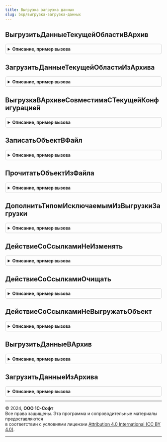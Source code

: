 ```yaml
---
title: Выгрузка загрузка данных
slug: bsp/выгрузка-загрузка-данных
---
```



## ВыгрузитьДанныеТекущейОбластиВАрхив
<details style="margin: 1em 0; padding: 0.5em; border: 1px solid #ccc; border-radius: 6px;">

<summary style="font-weight: bold; cursor: pointer;">Описание, пример вызова</summary>

```bsl

// Выгружает данные в zip-архив, из которого они в дальнейшем могут быть загружены
//  в другую информационную базу или область данных с помощью функции
//  ВыгрузкаЗагрузкаДанных.ЗагрузитьДанныеТекущейОбластиИзАрхива().
//
// Параметры:
//  ПараметрыВыгрузки - Структура - содержащая параметры выгрузки данных:
//		* ВыгружаемыеТипы - Массив из ОбъектМетаданных - данные которых требуется выгрузить в архив
//      * ВыгружатьПользователей - Булево - выгружать информацию о пользователях информационной базы,
//      * ВыгружатьНастройкиПользователей - Булево - игнорируется если ВыгружатьПользователей = Ложь.
//    Также структура может содержать дополнительные ключи, которые могут быть обработаны внутри
//      произвольных обработчиков выгрузки данных.
//
// Возвращаемое значение:
//  Структура - с полями:
//  * ИмяФайла - Строка - имя файла архива
//  * Предупреждения - Массив Из Строка - предупреждения пользователю по результатам выгрузки.
//
Функция ВыгрузитьДанныеТекущейОбластиВАрхив(Знач ПараметрыВыгрузки) Экспорт
```

Пример вызова
```bsl
Результат = ВыгрузкаЗагрузкаДанных.ВыгрузитьДанныеТекущейОбластиВАрхив(ПараметрыВыгрузки) 
```
</details>

## ЗагрузитьДанныеТекущейОбластиИзАрхива
<details style="margin: 1em 0; padding: 0.5em; border: 1px solid #ccc; border-radius: 6px;">

<summary style="font-weight: bold; cursor: pointer;">Описание, пример вызова</summary>

```bsl

// Загружает данные из zip архива с XML файлами.
//
// Параметры:
//  ИмяАрхива - Строка, УникальныйИдентификатор, Структура - имя файла, идентификатор файла или данные файла полученные с помощью ZipАрхивы.ПрочитатьАрхив().
//  ПараметрыЗагрузки - Структура - содержащая параметры загрузки данных:
//		* ЗагружаемыеТипы - Массив Из ОбъектМетаданных - массив объектов метаданных, данные
//        	которых требуется загрузить из архива. Если значение параметра задано - все прочие
//        	данные, содержащиеся в файле выгрузки, загружены не будут. Если значение параметра
//        	не задано - будут загружены все данные, содержащиеся в файле выгрузки.
//      * ЗагружатьПользователей - Булево - загружать информацию о пользователях информационной базы,
//      * ЗагружатьНастройкиПользователей - Булево - игнорируется, если ЗагружатьПользователей = Ложь.
//      * СопоставлениеПользователей - ТаблицаЗначений - таблица с колонками:
//        ** Пользователь - СправочникСсылка.Пользователи - идентификатора пользователя из архива.
//        ** ИдентификаторПользователяСервиса - УникальныйИдентификатор - идентификатор пользователя сервиса.
//        ** СтароеИмяПользователяИБ - Строка - старое имя пользователя базы.
//        ** НовоеИмяПользователяИБ - Строка - новое имя пользователя базы.
//    Также структура может содержать дополнительные ключи, которые могут быть обработаны внутри
//      произвольных обработчиков загрузки данных.
//
// Возвращаемое значение:
//  Структура - с полями:
//  * Предупреждения - Массив Из Строка - предупреждения пользователю по результатам загрузки.
//
Функция ЗагрузитьДанныеТекущейОбластиИзАрхива(Знач ИмяАрхива, Знач ПараметрыЗагрузки) Экспорт
```

Пример вызова
```bsl
Результат = ВыгрузкаЗагрузкаДанных.ЗагрузитьДанныеТекущейОбластиИзАрхива(ИмяАрхива, ПараметрыЗагрузки) 
```
</details>

## ВыгрузкаВАрхивеСовместимаСТекущейКонфигурацией
<details style="margin: 1em 0; padding: 0.5em; border: 1px solid #ccc; border-radius: 6px;">

<summary style="font-weight: bold; cursor: pointer;">Описание, пример вызова</summary>

```bsl

// Проверяет совместимость выгрузки из файла с текущей конфигурацией информационной базы.
//
// Параметры:
//  ИмяАрхива - Строка - путь к файлу выгрузки.
//
// Возвращаемое значение:
//	Булево - Истина если данные из архива могут быть загружены в текущую конфигурацию.
//
Функция ВыгрузкаВАрхивеСовместимаСТекущейКонфигурацией(Знач ИмяАрхива) Экспорт
```

Пример вызова
```bsl
Результат = ВыгрузкаЗагрузкаДанных.ВыгрузкаВАрхивеСовместимаСТекущейКонфигурацией(ИмяАрхива) 
```
</details>

## ЗаписатьОбъектВФайл
<details style="margin: 1em 0; padding: 0.5em; border: 1px solid #ccc; border-radius: 6px;">

<summary style="font-weight: bold; cursor: pointer;">Описание, пример вызова</summary>

```bsl

// Записывает объект в файл.
//
// Параметры:
//	Объект - Произвольный - записываемый объект.
//	ИмяФайла - Строка - путь к файлу.
//	Сериализатор - СериализаторXDTO - сериализатор.
//
Процедура ЗаписатьОбъектВФайл(Знач Объект, Знач ИмяФайла, Сериализатор = Неопределено) Экспорт
```

Пример вызова
```bsl
ВыгрузкаЗагрузкаДанных.ЗаписатьОбъектВФайл(Объект, ИмяФайла, Сериализатор);
```
</details>

## ПрочитатьОбъектИзФайла
<details style="margin: 1em 0; padding: 0.5em; border: 1px solid #ccc; border-radius: 6px;">

<summary style="font-weight: bold; cursor: pointer;">Описание, пример вызова</summary>

```bsl

// Возвращает объект из файла.
//
// Параметры:
//	ИмяФайла - Строка - путь к файлу.
//
// Возвращаемое значение:
//	Произвольный - объект содержащий прочитанные данные
//
Функция ПрочитатьОбъектИзФайла(Знач ИмяФайла) Экспорт
```

Пример вызова
```bsl
Результат = ВыгрузкаЗагрузкаДанных.ПрочитатьОбъектИзФайла(ИмяФайла) 
```
</details>

## ДополнитьТипомИсключаемымИзВыгрузкиЗагрузки
<details style="margin: 1em 0; padding: 0.5em; border: 1px solid #ccc; border-radius: 6px;">

<summary style="font-weight: bold; cursor: pointer;">Описание, пример вызова</summary>

```bsl

// Дополняет массив типов исключаемых из выгрузки-загрузки
// Предназначен для использования в обработчиках ПриЗаполненииТиповИсключаемыхИзВыгрузкиЗагрузки.
//
// Параметры:
// 	Типы - Массив из ФиксированнаяСтруктура
//	Тип - ОбъектМетаданных - объект метаданных исключаемый из выгрузки-загрузки
//	ДействиеСоСсылками - Строка -  вариант действия при обнаружении ссылки на объект исключаемый из выгрузки
//		Поддерживаются следующие действия:
//			ВыгрузкаЗагрузкаДанных.ДействиеСоСсылкамиНеИзменять() - не будет произведено никаких действий
//			ВыгрузкаЗагрузкаДанных.ДействиеСоСсылкамиОчищать() - будет выполнено очищение ссылки на невыгружаемый объект
//			ВыгрузкаЗагрузкаДанных.ДействиеСоСсылкамиНеВыгружатьОбъект() - объект содержащий ссылку не будет выгружен
//
// Пример использования:
//  Процедура ПриЗаполненииТиповИсключаемыхИзВыгрузкиЗагрузки(Типы) Экспорт
//		ВыгрузкаЗагрузкаДанных.ДополнитьТипомИсключаемымИзВыгрузкиЗагрузки(
//			Типы,
//			Метаданные.Справочники.ИсторияПроверкиИКорректировкиДанныхПрисоединенныеФайлы,
//			ВыгрузкаЗагрузкаДанных.ДействиеСоСсылкамиНеВыгружатьОбъект());
//	КонецПроцедуры
//
Процедура ДополнитьТипомИсключаемымИзВыгрузкиЗагрузки(Типы, Тип, ДействиеСоСсылками) Экспорт
```

Пример вызова
```bsl
ВыгрузкаЗагрузкаДанных.ДополнитьТипомИсключаемымИзВыгрузкиЗагрузки(Типы, Тип, ДействиеСоСсылками) 
```
</details>

## ДействиеСоСсылкамиНеИзменять
<details style="margin: 1em 0; padding: 0.5em; border: 1px solid #ccc; border-radius: 6px;">

<summary style="font-weight: bold; cursor: pointer;">Описание, пример вызова</summary>

```bsl

// Возвращаемое значение:
//  Строка -
Функция ДействиеСоСсылкамиНеИзменять() Экспорт
```

Пример вызова
```bsl
Результат = ВыгрузкаЗагрузкаДанных.ДействиеСоСсылкамиНеИзменять() 
```
</details>

## ДействиеСоСсылкамиОчищать
<details style="margin: 1em 0; padding: 0.5em; border: 1px solid #ccc; border-radius: 6px;">

<summary style="font-weight: bold; cursor: pointer;">Описание, пример вызова</summary>

```bsl

// Возвращаемое значение:
//  Строка -
Функция ДействиеСоСсылкамиОчищать() Экспорт
```

Пример вызова
```bsl
Результат = ВыгрузкаЗагрузкаДанных.ДействиеСоСсылкамиОчищать() 
```
</details>

## ДействиеСоСсылкамиНеВыгружатьОбъект
<details style="margin: 1em 0; padding: 0.5em; border: 1px solid #ccc; border-radius: 6px;">

<summary style="font-weight: bold; cursor: pointer;">Описание, пример вызова</summary>

```bsl

// Возвращаемое значение:
//  Строка -
Функция ДействиеСоСсылкамиНеВыгружатьОбъект() Экспорт
```

Пример вызова
```bsl
Результат = ВыгрузкаЗагрузкаДанных.ДействиеСоСсылкамиНеВыгружатьОбъект() 
```
</details>

## ВыгрузитьДанныеВАрхив
<details style="margin: 1em 0; padding: 0.5em; border: 1px solid #ccc; border-radius: 6px;">

<summary style="font-weight: bold; cursor: pointer;">Описание, пример вызова</summary>

```bsl

// Устарела. Следует использовать ВыгрузкаЗагрузкаДанных.ВыгрузитьДанныеТекущейОбластиВАрхив
// Выгружает данные в zip-архив, из которого они в дальнейшем могут быть загружены
//  в другую информационную базу или область данных с помощью функции
//  ВыгрузкаЗагрузкаДанных.ЗагрузитьДанныеТекущейОбластиИзАрхива().
//
// Параметры:
//  ПараметрыВыгрузки - Структура - содержащая параметры выгрузки данных:
//		* ВыгружаемыеТипы - Массив из ОбъектМетаданных - массив объектов метаданных, данные которых требуется выгрузить в архив
//      * ВыгружатьПользователей - Булево - выгружать информацию о пользователях информационной базы,
//      * ВыгружатьНастройкиПользователей - Булево - игнорируется если ВыгружатьПользователей = Ложь.
//    Также структура может содержать дополнительные ключи, которые могут быть обработаны внутри
//      произвольных обработчиков выгрузки данных.
//
// Возвращаемое значение:
//	Строка - путь к файлу выгрузки.
//
Функция ВыгрузитьДанныеВАрхив(Знач ПараметрыВыгрузки) Экспорт
```

Пример вызова
```bsl
Результат = ВыгрузкаЗагрузкаДанных.ВыгрузитьДанныеВАрхив(ПараметрыВыгрузки) 
```
</details>

## ЗагрузитьДанныеИзАрхива
<details style="margin: 1em 0; padding: 0.5em; border: 1px solid #ccc; border-radius: 6px;">

<summary style="font-weight: bold; cursor: pointer;">Описание, пример вызова</summary>

```bsl

// Устарела. Следует использовать ВыгрузкаЗагрузкаДанных.ЗагрузитьДанныеТекущейОбластиИзАрхива
// Загружает данные из zip архива с XML файлами.
//
// Параметры:
//  ИмяАрхива - Строка - полное имя файла архива с данными,
//  ПараметрыЗагрузки - Структура - содержащая параметры загрузки данных:
//		* ЗагружаемыеТипы - Массив Из ОбъектМетаданных - массив объектов метаданных, данные
//        	которых требуется загрузить из архива. Если значение параметра задано - все прочие
//        	данные, содержащиеся в файле выгрузки, загружены не будут. Если значение параметра
//        	не задано - будут загружены все данные, содержащиеся в файле выгрузки.
//      * ЗагружатьПользователей - Булево - загружать информацию о пользователях информационной базы,
//      * ЗагружатьНастройкиПользователей - Булево - игнорируется, если ЗагружатьПользователей = Ложь.
//      * СопоставлениеПользователей - ТаблицаЗначений - таблица с колонками:
//        ** Пользователь - СправочникСсылка.Пользователи - идентификатора пользователя из архива.
//        ** ИдентификаторПользователяСервиса - УникальныйИдентификатор - идентификатор пользователя сервиса.
//        ** СтароеИмяПользователяИБ - Строка - старое имя пользователя базы.
//        ** НовоеИмяПользователяИБ - Строка - новое имя пользователя базы.
//    Также структура может содержать дополнительные ключи, которые могут быть обработаны внутри
//      произвольных обработчиков загрузки данных.
//
Процедура ЗагрузитьДанныеИзАрхива(Знач ИмяАрхива, Знач ПараметрыЗагрузки) Экспорт
```

Пример вызова
```bsl
ВыгрузкаЗагрузкаДанных.ЗагрузитьДанныеИзАрхива(ИмяАрхива, ПараметрыЗагрузки) 
```
</details>

---

© 2024, **ООО 1С-Софт**  
Все права защищены. Эта программа и сопроводительные материалы предоставляются  
в соответствии с условиями лицензии [Attribution 4.0 International (CC BY 4.0)](https://creativecommons.org/licenses/by/4.0/legalcode).

---
